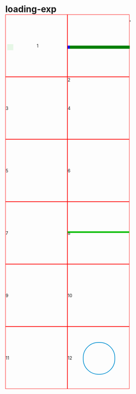 # loading-exp

<!DOCTYPE html>
<html>
	<head>
		<meta charset="UTF-7">
		<title>medo11</title>
<style type="text/css">
	* {
	    padding:0px;margin:0px;box-sizing:border-box;
	}
	.box{
		transform-style: preserve-3d;
		transform:perspective(700px) rotateX(0deg);
		width: 200px;height:200px;
		line-height: 200px;
		float: left;
		border:1px solid red ;
		position: relative;
	}
	.box:first-of-type >div{background: #10BF0B;
		width: 10px;height: 10px;float: left;
		margin-left: 10px;opacity: 0;margin-top: 50%;
	}
	.box:first-of-type >div:first-child{
		animation: opt 1s ease 0s infinite;
	}
	.box:first-of-type > div:nth-child(2){
		animation: opt 1s ease 0.2s infinite;
	}
	.box:first-of-type > div:nth-child(3){
		animation: opt 1s ease 0.4s infinite;
	}
	.box:first-of-type > div:nth-child(4){
		animation: opt 1s ease 0.6s infinite;
	}
	.box:first-of-type > div:last-child{
		animation: opt 1s ease 0.8s infinite;
	}			
	@keyframes opt{
		0%{opacity: 0; transform: scale(2);}
		50%{opacity: 1;}
		100%{opacity: 0; transform: scale(0);}
	}
	.box:nth-of-type(2) > div{margin-top: 50%;
		width: 200px;height:10px;background: green;overflow: hidden;
	}
	.box:nth-of-type(2) > div>div{
		width: 200px;height:20px;background: blue;
		animation: move 3s linear 0s infinite;
	}			
	@keyframes move{
		from{transform: translateX(-200px);}
		to{transform: translateX(200px);}
	}

	.box:nth-of-type(3) >div{		
		background: forestgreen;
		width: 20px;height: 40px;
		position: absolute;
		opacity: 0;border-radius: 10px 10px 0 0;
		transform-style: preserve-3d;
		margin: auto;
	}
	.box:nth-of-type(3) >div:first-child{
		top: 0px;
		left: 50px;
		transform:rotate(0deg);
		animation: opt3 1s ease 0.1s infinite;
	}
	.box:nth-of-type(3) > div:nth-child(2){
		left:15px;
		top:15px;
		transform:rotate(-45deg);
		animation: opt3 1s ease 0.2s infinite;
	}
	.box:nth-of-type(3) > div:nth-child(3){
	left: 0px;
	top: 50px;
		transform:rotate(-90deg);
		animation: opt3 1s ease 0.3s infinite;
	}
	.box:nth-of-type(3) > div:nth-child(4){
		left: 15px;
		top: 90px;
		transform:rotate(-135deg);
		animation: opt3 1s ease 0.4s infinite;
	}
	.box:nth-of-type(3) > div:nth-child(5){
	left: 50px;
	top:100px;
		transform:rotate(-180deg);
		animation: opt3 1s ease 0.5s infinite;
	}
	.box:nth-of-type(3) > div:nth-child(6){
	left: 85px;
	top:85px;
		transform:rotate(-225deg);
		animation: opt3 1s ease 0.6s infinite;
	}
	.box:nth-of-type(3) > div:nth-child(7){
	left: 100px;
	top:50px;
		transform:rotate(-270deg);
		animation: opt3 1s ease 0.7s infinite;
	}
	.box:nth-of-type(3) > div:last-child{
	left: 85px;
	top:15px;
		transform:rotate(-315deg);
		animation: opt3 1s ease 0.8s infinite;
	}
	@keyframes opt3{
		0%{opacity: 0;}
		50%{opacity: 1;}
		100%{opacity: 0;}
	}
	.box:nth-of-type(4) >div{
		background: #10BF0B;
		width: 20px;height: 20px;border-radius:10px;float: left;margin-left: 10px;opacity: 0;
	}
	.box:nth-of-type(4) >div:first-child{
		animation: opt3 1s ease 0.1s infinite;
	}
	.box:nth-of-type(4) > div:nth-child(2){
		animation: opt3 1s ease 0.2s infinite;
	}
	.box:nth-of-type(4)> div:nth-child(3){
		animation: opt3 1s ease 0.3s infinite;
	}
	.box:nth-of-type(4) > div:nth-child(4){
		animation: opt3 1s ease 0.4s infinite;
	}
	.box:nth-of-type(4) > div:last-child{
		animation: opt3 1s ease 0.5s infinite;
	}
	.box:nth-of-type(5)>div{
		position: absolute;left: 10px;top:25px;
		width: 10px;height: 30px;border-radius: 5px;background: #10BF0B;
		animation: my 1s linear 0.1s infinite alternate-reverse;
	}
	.box:nth-of-type(5) >div:nth-child(2){
		left:30px;animation: my 1s linear 0.2s infinite alternate-reverse;
	}
	.box:nth-of-type(5) >div:nth-child(3){
		left:50px;animation: my 1s linear 0.3s infinite alternate-reverse;
	}
	.box:nth-of-type(5) >div:nth-child(4){
		left:70px;animation: my 1s linear 0.4s infinite alternate-reverse;
	}
	.box:nth-of-type(5) >div:last-child{
		left:90px;animation: my 1s linear 0.5s infinite alternate-reverse;
	}
	@keyframes my{
		0%{height: 30px;top: 25px;}
		80%{background: #00FFFF}
		100%{height: 80px;top: 0px;}
	}
	.box:nth-of-type(6) >div{background: #10BF0B;
		width: 20px;height: 20px;float: left;margin-left: 10px;opacity: 0;
	}
	.box:nth-of-type(6) >div:first-child{
		animation: opt6 1s ease 0.1s infinite;
	}
	.box:nth-of-type(6) > div:nth-child(2){
		animation: opt6 1s ease 0.2s infinite;
	}
	.box:nth-of-type(6) > div:nth-child(3){
		animation: opt6 1s ease 0.3s infinite;
	}
	.box:nth-of-type(6) > div:nth-child(4){
		animation: opt6 1s ease 0.4s infinite;
	}
	.box:nth-of-type(6) > div:last-child{
		animation: opt6 1s ease 0.5s infinite;
	}
	@keyframes opt6{
		0%{opacity: 0;transform: rotate(0deg);}
		50%{opacity: 1;}
		100%{opacity: 0;transform: rotate(90deg);}
	}
	.box:nth-of-type(7)>div{
		width: 20px;height: 20px;
		background: black;
		border-radius: 50%;
		position: absolute;
		top: 50%;left: 50%;
		margin: 40px 0 0 -10px;
		transform-origin: 50% -50px;		
	}
	.box:nth-of-type(7)>div:first-child{
		animation: name 2s linear 0s infinite;
	}
	.box:nth-of-type(7)>div:nth-child(2){
		animation: name 2s linear .2s infinite;
	}
	.box:nth-of-type(7)>div:nth-child(3){
		animation: name 2s linear .4s infinite;
	}
	.box:nth-of-type(7)>div:last-child{
		animation: name 2s linear .6s infinite;
	}
	@keyframes name{
		0%{transform:rotate(0deg);animation-timing-function:linear;}			
		10%{transform:rotate(90deg);
			animation-timing-function:cubic-bezier(.28,.49,0,0.14);
			}
		50%{
			transform:rotate(180deg);animation-timing-function:cubic-bezier(.18,.29,0,1.14);opacity: 1;
		}
		100%{
			transform:rotate(360deg);opacity: 0;
		}
	}
	.range{
		position: absolute;top: 50%;left: 50%;margin: -5px 0 0 -100px;
		transform-style: preserve-3d;transform:perspective(800px) rotateX(0deg);
		width: 200px;height: 5px;
		background: #10BF0B;
		border-radius: 10px;
		animation: color 1s linear 0.5s infinite;
	}
	.range > div{
		width: 15px;height: 15px;border-radius: 50%;background: #10BF0B;
		position: absolute;left: 0px;top: -6px;animation: goto 1s linear .5s infinite alternate-reverse;
	}
	@keyframes goto{
		0%{left: 1px;}
		50%{background: #197FEE;}
		100%{left: 185px;background: #197FEE;}
	}
	@keyframes color{
		0%{background: #10BF0B;}
		50%{background: #197FEE;}
		100%{background: #197FEE;}
	}
	.box:nth-of-type(9) >div{
		background: #10BF0B;opacity: 0;margin-top: calc(50% - 20px);
		width: 20px;height: 20px;float: left;margin-left: 10px;				
	}
	.box:nth-of-type(9) >div:first-child{
		animation: opt3 1s ease 0.1s infinite;
	}
	.box:nth-of-type(9) > div:nth-child(2){
		animation: opt3 1s ease 0.2s infinite;
	}
	.box:nth-of-type(9) > div:nth-child(3){
		animation: opt3 1s ease 0.3s infinite;
	}
	.box:nth-of-type(9) > div:nth-child(4){
		animation: opt3 1s ease 0.4s infinite;
	}
	.box:nth-of-type(9) > div:last-child{
		animation: opt3 1s ease 0.5s infinite;
	}
	.box:nth-of-type(10) >div{background: forestgreen;
		width: 20px;height: 20px;position: absolute;left: 50px;top: 40px;
		opacity: 0;border-radius: 50px;
		transform-origin: 50px 50px;
	}
	.box:nth-of-type(10) >div:first-child{
		transform:rotate(0deg);
		animation: opt3 1s ease 0.1s infinite;
	}
	.box:nth-of-type(10) > div:nth-child(2){
		transform:rotate(-45deg);
		animation: opt3 1s ease 0.2s infinite;
	}
	.box:nth-of-type(10) > div:nth-child(3){
		transform:rotate(-90deg);
		animation: opt3 1s ease 0.3s infinite;
	}
	.box:nth-of-type(10) > div:nth-child(4){
		transform:rotate(-135deg);
		animation: opt3 1s ease 0.4s infinite;
	}
	.box:nth-of-type(10) > div:nth-child(5){
		transform:rotate(-180deg);
		animation: opt3 1s ease 0.5s infinite;
	}
	.box:nth-of-type(10) > div:nth-child(6){
		transform:rotate(-225deg);
		animation: opt3 1s ease 0.6s infinite;
	}
	.box:nth-of-type(10) > div:nth-child(7){
		transform:rotate(-270deg);
		animation: opt3 1s ease 0.7s infinite;
	}
	.box:nth-of-type(10) > div:last-child{
		transform:rotate(-315deg);
		animation: opt3 1s ease 0.8s infinite;
	}
	.box:nth-of-type(11)>div{
		position: absolute;left: 10px;bottom:0px;
		width: 10px;height: 50px;border-radius: 5px;background: #10BF0B;animation: my .5s linear 0.1s infinite alternate-reverse;
	}
	.box:nth-of-type(11) >div:first-child{
		left:10px;animation: my1 .5s linear 0.1s infinite alternate-reverse;
	}
	.box:nth-of-type(11) >div:nth-child(2){
		left:30px;animation: my1 .5s linear 0.2s infinite alternate-reverse;
	}
	.box:nth-of-type(11) >div:nth-child(3){
		left:50px;animation: my1 .5s linear 0.3s infinite alternate-reverse;
	}
	.box:nth-of-type(11) >div:nth-child(4){
		left:70px;animation: my1 .5s linear 0.4s infinite alternate-reverse;
	}
	.box:nth-of-type(11) >div:last-child{
		left:90px;animation: my1 .5s linear 0.5s infinite alternate-reverse;
	}
	@keyframes my1{
		0%{height: 50px;}
		80%{background: #00FFFF}
		100%{height: 80px;}
	}
	.tab{
		position: absolute;top:calc(50% - 50px);left:calc(50% - 50px);
		width: 100px;height:100px;background: rgba(0,0,0,0);
		border-radius: 50px;
		border-width: 2px;
		border-style: solid;
		border-color: #008FD0 ;
		/*animation: colo 1s linear 0s infinite;*/
		box-sizing: content-box;
	}
	.tab > div{
		width:20px;height: 20px;background: #008FD0;border-radius: 50%;
		transform-origin: 50px 50px;animation: lasgo 2s linear 0s infinite;
	}
	@keyframes lasgo{
		0%{transform: rotate(0deg);background: #008FD0;}
		50%{background: #00FFFF;}
		100%{transform: rotate(360deg);
	}
	
</style>
	</head>
	<body>
		<div class="box">1
			<div></div>
			<div></div>
			<div></div>
			<div></div>
			<div></div>
		</div>
		<div class="box">
			<div><div></div></div>2
		</div>
		<div class="box">3
			<div></div>
			<div></div>
			<div></div>
			<div></div>
			<div></div>
			<div></div>
			<div></div>
			<div></div>
		</div>
		<div class="box">4
			<div></div>
			<div></div>
			<div></div>
			<div></div>
			<div></div>
		</div>
		<div class="box">5
			<div></div>
			<div></div>
			<div></div>
			<div></div>
			<div></div>
		</div>
		<div class="box">6
			<div></div>
			<div></div>
			<div></div>
			<div></div>
			<div></div>
		</div>
		<div class="box">7
			<div></div>
			<div></div>	
			<div></div>
			<div></div>
		</div>
		<div class="box">8
			<div class="range">
				<div></div>
			</div>
		</div>
		<div class="box">9
			<div></div>
			<div></div>
			<div></div>
			<div></div>
			<div></div>
		</div>
		<div class="box">10
			<div></div>
			<div></div>
			<div></div>
			<div></div>
			<div></div>
			<div></div>
			<div></div>
			<div></div>
		</div>
		<div class="box">11
			<div></div>
			<div></div>
			<div></div>
			<div></div>
			<div></div>
		</div>
		<div class="box">12
			<div class="tab">
			<div></div>
			</div>
		</div>
		
	</body>
</html>
